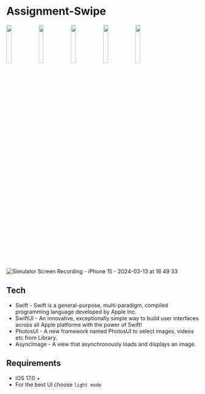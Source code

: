 # Assignment-Swipe

<img src="https://github.com/anubhavpulkit/SwipeAssignment/assets/47811606/cb3f9e58-dc07-4480-8772-9ec1c2566692" width=16% height=16%>
<img src="https://github.com/anubhavpulkit/SwipeAssignment/assets/47811606/e09a5176-404b-4a29-9ce8-23ea6290483c" width=16% height=16%>
<img src="https://github.com/anubhavpulkit/SwipeAssignment/assets/47811606/68d4bd5d-ae15-40f5-9810-83258bd3aa43" width=16% height=16%>
<img src="https://github.com/anubhavpulkit/SwipeAssignment/assets/47811606/247a651e-038b-4b70-83c6-4bd8e302d372" width=16% height=16%>
<img src="https://github.com/anubhavpulkit/SwipeAssignment/assets/47811606/bd54ec40-fba1-44d2-9e19-93fd44f21f35" width=16% height=16%>

![Simulator Screen Recording - iPhone 15 - 2024-03-13 at 16 49 33](https://github.com/anubhavpulkit/SwipeAssignment/assets/47811606/d0c23c61-9f72-4f48-897c-a139b96ea22c)

## Tech
- Swift - Swift is a general-purpose, multi-paradigm, compiled programming language developed by Apple Inc.
- SwiftUI - An innovative, exceptionally simple way to build user interfaces across all Apple platforms with the power of Swift!
- PhotosUI - A new framework named PhotosUI to select images, videos etc from Library.
- AsyncImage - A view that asynchronously loads and displays an image.
  
## Requirements
- iOS 17.0 +
- For the best UI choose `light mode`

